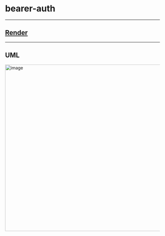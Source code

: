 # bearer-auth

****

## [Render](https://bearer-auth-nxcy.onrender.com)

****

## UML

<img width="541" alt="image" src="https://user-images.githubusercontent.com/73040864/232370548-d57691c4-092f-49ad-9cb7-dce16682db6f.png">
